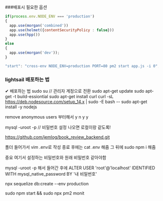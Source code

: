 ###배포시 필요한 옵션 

```javascript
if(process.env.NODE_ENV === 'production')
{
  app.use(morgan('combined'))  
  app.use(helmet({contentSecurityPolicy : false}))
  app.use(hpp())
}
else
{
  app.use(morgan('dev')); 
}

"start": "cross-env NODE_ENV=production PORT=80 pm2 start app.js -i 0",

```


### lightsail 배포하는 법 
✔ 배포하는 법 
sudo su     // 관리자 계정으로 전환
sudo apt-get update
sudo apt-get -t build-essiontial
sudo apt-get install curl
curl -sL https://deb.nodesource.com/setup_14.x | sudo -E bash --
sudo apt-get install -y nodejs

remove anonymous users 부터해서 
y n y y 

mysql -uroot -p  // 비밀번호 설정 나오면 로컬이랑 같도록!

https://github.com/jemlog/book_review_backend.git

폴더 들어가서 vim .env로 작성 
종료 후에는 cat .env 해줌 
그 뒤에 sudo npm i 해줌 

중요 여기서 설정하는 비밀번호와 원래 비밀번호 같아야함 

mysql -uroot -p 해서 들어간 후에 
ALTER USER 'root'@'localhost' IDENTIFIED WITH mysql_native_password BY '내 비밀번호'

npx sequelize db:create --env production

sudo npm start && sudo npx pm2 monit 
